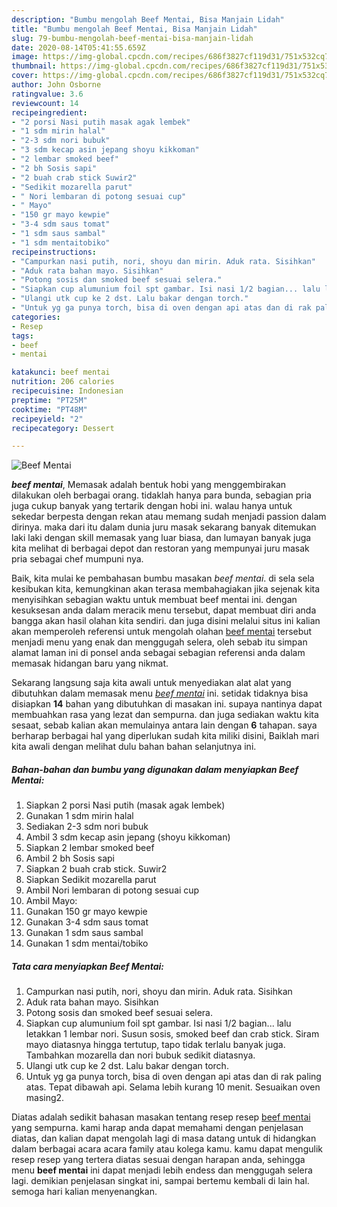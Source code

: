 ```yaml
---
description: "Bumbu mengolah Beef Mentai, Bisa Manjain Lidah"
title: "Bumbu mengolah Beef Mentai, Bisa Manjain Lidah"
slug: 79-bumbu-mengolah-beef-mentai-bisa-manjain-lidah
date: 2020-08-14T05:41:55.659Z
image: https://img-global.cpcdn.com/recipes/686f3827cf119d31/751x532cq70/beef-mentai-foto-resep-utama.jpg
thumbnail: https://img-global.cpcdn.com/recipes/686f3827cf119d31/751x532cq70/beef-mentai-foto-resep-utama.jpg
cover: https://img-global.cpcdn.com/recipes/686f3827cf119d31/751x532cq70/beef-mentai-foto-resep-utama.jpg
author: John Osborne
ratingvalue: 3.6
reviewcount: 14
recipeingredient:
- "2 porsi Nasi putih masak agak lembek"
- "1 sdm mirin halal"
- "2-3 sdm nori bubuk"
- "3 sdm kecap asin jepang shoyu kikkoman"
- "2 lembar smoked beef"
- "2 bh Sosis sapi"
- "2 buah crab stick Suwir2"
- "Sedikit mozarella parut"
- " Nori lembaran di potong sesuai cup"
- " Mayo"
- "150 gr mayo kewpie"
- "3-4 sdm saus tomat"
- "1 sdm saus sambal"
- "1 sdm mentaitobiko"
recipeinstructions:
- "Campurkan nasi putih, nori, shoyu dan mirin. Aduk rata. Sisihkan"
- "Aduk rata bahan mayo. Sisihkan"
- "Potong sosis dan smoked beef sesuai selera."
- "Siapkan cup alumunium foil spt gambar. Isi nasi 1/2 bagian... lalu letakkan 1 lembar nori. Susun sosis, smoked beef dan crab stick. Siram mayo diatasnya hingga tertutup, tapo tidak terlalu banyak juga. Tambahkan mozarella dan nori bubuk sedikit diatasnya."
- "Ulangi utk cup ke 2 dst. Lalu bakar dengan torch."
- "Untuk yg ga punya torch, bisa di oven dengan api atas dan di rak paling atas. Tepat dibawah api. Selama lebih kurang 10 menit. Sesuaikan oven masing2."
categories:
- Resep
tags:
- beef
- mentai

katakunci: beef mentai 
nutrition: 206 calories
recipecuisine: Indonesian
preptime: "PT25M"
cooktime: "PT48M"
recipeyield: "2"
recipecategory: Dessert

---
```



![Beef Mentai](https://img-global.cpcdn.com/recipes/686f3827cf119d31/751x532cq70/beef-mentai-foto-resep-utama.jpg)

<b><i>beef mentai</i></b>, Memasak adalah bentuk hobi yang menggembirakan dilakukan oleh berbagai orang. tidaklah hanya para bunda, sebagian pria juga cukup banyak yang tertarik dengan hobi ini. walau hanya untuk sekedar berpesta dengan rekan atau memang sudah menjadi passion dalam dirinya. maka dari itu dalam dunia juru masak sekarang banyak ditemukan laki laki dengan skill memasak yang luar biasa, dan lumayan banyak juga kita melihat di berbagai depot dan restoran yang mempunyai juru masak pria sebagai chef mumpuni nya.



Baik, kita mulai ke pembahasan bumbu masakan <i>beef mentai</i>. di sela sela kesibukan kita, kemungkinan akan terasa membahagiakan jika sejenak kita menyisihkan sebagian waktu untuk membuat beef mentai ini. dengan kesuksesan anda dalam meracik menu tersebut, dapat membuat diri anda bangga akan hasil olahan kita sendiri. dan juga disini melalui situs ini kalian akan memperoleh referensi untuk mengolah olahan <u>beef mentai</u> tersebut menjadi menu yang enak dan menggugah selera, oleh sebab itu simpan alamat laman ini di ponsel anda sebagai sebagian referensi anda dalam memasak hidangan baru yang nikmat.


Sekarang langsung saja kita awali untuk menyediakan alat alat yang dibutuhkan dalam memasak menu <u><i>beef mentai</i></u> ini. setidak tidaknya bisa disiapkan <b>14</b> bahan yang dibutuhkan di masakan ini. supaya nantinya dapat membuahkan rasa yang lezat dan sempurna. dan juga sediakan waktu kita sesaat, sebab kalian akan memulainya antara lain dengan <b>6</b> tahapan. saya berharap berbagai hal yang diperlukan sudah kita miliki disini, Baiklah mari kita awali dengan melihat dulu bahan bahan selanjutnya ini.

<!--inarticleads1-->

##### Bahan-bahan dan bumbu yang digunakan dalam menyiapkan Beef Mentai:

1. Siapkan 2 porsi Nasi putih (masak agak lembek)
1. Gunakan 1 sdm mirin halal
1. Sediakan 2-3 sdm nori bubuk
1. Ambil 3 sdm kecap asin jepang (shoyu kikkoman)
1. Siapkan 2 lembar smoked beef
1. Ambil 2 bh Sosis sapi
1. Siapkan 2 buah crab stick. Suwir2
1. Siapkan Sedikit mozarella parut
1. Ambil  Nori lembaran di potong sesuai cup
1. Ambil  Mayo:
1. Gunakan 150 gr mayo kewpie
1. Gunakan 3-4 sdm saus tomat
1. Gunakan 1 sdm saus sambal
1. Gunakan 1 sdm mentai/tobiko




<!--inarticleads2-->

##### Tata cara menyiapkan Beef Mentai:

1. Campurkan nasi putih, nori, shoyu dan mirin. Aduk rata. Sisihkan
1. Aduk rata bahan mayo. Sisihkan
1. Potong sosis dan smoked beef sesuai selera.
1. Siapkan cup alumunium foil spt gambar. Isi nasi 1/2 bagian... lalu letakkan 1 lembar nori. Susun sosis, smoked beef dan crab stick. Siram mayo diatasnya hingga tertutup, tapo tidak terlalu banyak juga. Tambahkan mozarella dan nori bubuk sedikit diatasnya.
1. Ulangi utk cup ke 2 dst. Lalu bakar dengan torch.
1. Untuk yg ga punya torch, bisa di oven dengan api atas dan di rak paling atas. Tepat dibawah api. Selama lebih kurang 10 menit. Sesuaikan oven masing2.




Diatas adalah sedikit bahasan masakan tentang resep resep <u>beef mentai</u> yang sempurna. kami harap anda dapat memahami dengan penjelasan diatas, dan kalian dapat mengolah lagi di masa datang untuk di hidangkan dalam berbagai acara acara family atau kolega kamu. kamu dapat mengulik resep resep yang tertera diatas sesuai dengan harapan anda, sehingga menu <b>beef mentai</b> ini dapat menjadi lebih endess dan menggugah selera lagi. demikian penjelasan singkat ini, sampai bertemu kembali di lain hal. semoga hari kalian menyenangkan.
